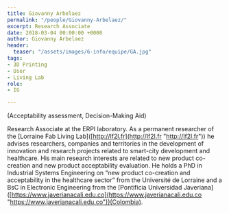 ```yaml
---
title: Giovanny Arbelaez
permalink: "/people/Giovanny-Arbelaez/"
excerpt: Research Associate
date: 2018-03-04 00:00:00 +0000
author: Giovanny Arbelaez
header:
  teaser: "/assets/images/6-info/equipe/GA.jpg"
tags:
- 3D Printing
- User
- Living Lab
role:
- IG

---
```

(Acceptability assessment, Decision-Making Aid)

Research Associate at the ERPI laboratory. As a permanent researcher of the \[Lorraine Fab Living Lab\]([http://lf2l.fr](http://lf2l.fr "http://lf2l.fr")) he advises researchers, companies and territories in the development of innovation and research projects related to smart-city development and healthcare. His main research interests are related to new product co-creation and new product acceptability evaluation. He holds a PhD in Industrial Systems Engineering on “new product co-creation and acceptability in the healthcare sector” from the Université de Lorraine and a BsC in Electronic Engineering from the \[Pontificia Universidad Javeriana\]([https://www.javerianacali.edu.co](https://www.javerianacali.edu.co "https://www.javerianacali.edu.co"))(Colombia).